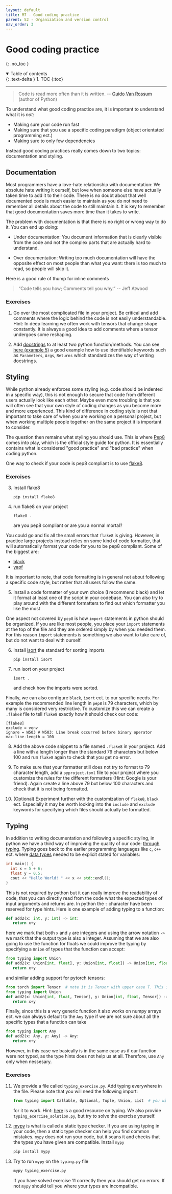 ```yaml
---
layout: default
title: M7 - Good coding practice
parent: S2 - Organization and version control
nav_order: 3
---
```


# Good coding practice
{: .no_toc }

<details open markdown="block">
  <summary>
    Table of contents
  </summary>
  {: .text-delta }
1. TOC
{:toc}
</details>

---

> Code is read more often than it is written. -- [Guido Van Rossum](https://gvanrossum.github.io/) (author of Python)

To understand what good coding practice are, it is important to understand what it is *not*:
* Making sure your code run fast
* Making sure that you use a specific coding paradigm (object orientated programming ect.)
* Making sure to only few dependencies

Instead good coding practices really comes down to two topics: documentation and styling.

## Documentation

Most programmers have a love-hate relationship with documentation: We absolute hate writing it ourself, but love
when someone else have actually taken time to add it to their code. There is no doubt about that well documented
code is much easier to maintain as you do not need to remember all details about the code to still maintain it.
It is key to remember that good documentation saves more time than it takes to write. 

The problem with documentation is that there is no right or wrong way to do it. You can end up doing:
* Under documentation: You document information that is clearly visible from the code and not the complex
parts that are actually hard to understand.

* Over documentation: Writing too much documentation will have the opposite effect on most people than 
what you want: there is too much to read, so people will skip it.

Here is a good rule of thump for inline comments

> “Code tells you how; Comments tell you why.” -- Jeff Atwood

### Exercises

1. Go over the most complicated file in your project. Be critical and add comments where the logic
behind the code is not easily understandable. Hint: In deep learning we often work with tensors that
change shape constantly. It is always a good idea to add comments where a tensor undergoes some reshaping.

2. Add [docstrings](https://www.python.org/dev/peps/pep-0257/) to at least two python function/methods.
You can see [here (example 5)](https://www.programiz.com/python-programming/docstrings) a good example
how to use identifiable keywords such as `Parameters`, `Args`, `Returns` which standardizes the way of
writing docstrings.

## Styling

While python already enforces some styling (e.g. code should be indented in a specific way), this is not enough
to secure that code from different users actually look like each other. Maybe even more troubling is that you
will often see that your own style of coding changes as you become more and more experienced. This kind of
difference in coding style is not that important to take care of when you are working on a personal project,
but when working multiple people together on the same project it is important to consider.

The question then remains what styling you should use. This is where [Pep8](https://www.python.org/dev/peps/pep-0008/) 
comes into play, which is the  official style guide for python. It is essentially contains what is considered "good practice" and "bad practice" when coding python. 

One way to check if your code is pep8 compliant is to use 
[flake8](https://flake8.pycqa.org/en/latest/).

### Exercises

3. Install flake8
   ```
   pip install flake8
   ```

4. run flake8 on your project
   ```
   flake8 .
   ```
   are you pep8 compliant or are you a normal mortal?

You could go and fix all the small errors that `flake8` is giving. However, in practice large projects instead relies on some kind of code formatter, that will automatically format your code for you to be pep8 compliant.
Some of the biggest are:

* [black](https://github.com/psf/black)
* [yapf](https://github.com/google/yapf)

It is important to note, that code formatting is in general not about following a specific code style, but rather that all users follow the same.

5. Install a code formatter of your own choice (I recommend black) and let it format at least one of the script in your codebase. You can also try to play around with the different formatters to find out which formatter you like the most 

One aspect not covered by `pep8` is how `import` statements in python should be organized. If you are like most
people, you place your `import` statements at the top of the file and they are ordered simply by when you needed them.
For this reason `import` statements is something we also want to take care of, but do not want to deal with ourself.

6. Install [isort](https://github.com/PyCQA/isort) the standard for sorting imports
   ``` 
   pip install isort
   ```

7. run isort on your project
   ```
   isort .
   ```
   and check how the imports were sorted.

Finally, we can also configure `black`, `isort` ect. to our specific needs. For example the recommended line length in `pep8` is 79 characters, which by many is considered very restrictive. To customize this we can create a `.flake8` file to tell `flake8` exactly how it should check our code:

```
[flake8]
exclude = venv
ignore = W503 # W503: Line break occurred before binary operator
max-line-length = 100
```

8. Add the above code snippet to a file named `.flake8` in your project. Add a line with a length longer than the standard 79 characters but below 100 and run `flake8` again to check that you get no error.

9. To make sure that your formatter still does not try to format to 79 character length, add a `pyproject.toml` file to your project where you customize the rules for the different formatters (Hint: Google is your friend). Again create a line above 79 but below 100 characters and check that it is not being formatted.

10. (Optional) Experiment further with the customization of `flake8`, `black` ect. Especially it may be worth looking into the `include` and `exclude` keywords for specifying which files should actually be formatted.

## Typing 

In addition to writing documentation and following a specific styling, in python we have a third way of improving the quality of our code: [through typing](https://docs.python.org/3/library/typing.html). Typing goes back to the earlier programming languages like `c`, `c++` ect. where [data types](https://www.scaler.com/topics/cpp/data-types-in-cpp/) needed to be explicit stated for variables:

```cpp
int main() {
  int x = 5 + 6;
  float y = 0.5;
  cout << "Hello World! " << x << std::endl();
}
```

This is not required by python but it can really improve the readability of code, that you can directly read from the code what the expected types of input arguments and returns are.
In python the `:` character have been reserved for type hints. Here is one example of adding typing to a function:

```python
def add2(x: int, y: int) -> int:
   return x+y
```
here we mark that both `x` and `y` are integers and using the arrow notation `->` we mark that the output type is also a integer. Assuming that we are also going to use the function for
floats we could improve the typing by specifying a `Union` of types that the function can accept:

```python
from typing import Union
def add2(x: Union[int, float], y: Union[int, float]) -> Union[int, float]:
   return x+y
```

and similar adding support for pytorch tensors:

```python
from torch import Tensor  # note it is Tensor with upper case T. This is the base class of all tensors
from typing import Union
def add2(x: Union[int, float, Tensor], y: Union[int, float, Tensor]) -> Union[int, float, Tensor]:
   return x+y
```

Finally, since this is a very generic function it also works on numpy arrays ect. we can always default to the `Any` type if we are not sure about all the specific
types that a function can take
```python
from typing import Any
def add2(x: Any, y: Any) -> Any:
   return x+y
```
However, in this case we basically is in the same case as if our function were not typed, as the type hints does not help us at all. Therefore, use `Any` only when nessesary.

### Exercises

11. We provide a file called `typing_exercise.py`. Add typing everywhere in the file. Please note that you will
need the following import:
    ```python
    from typing import Callable, Optional, Tuple, Union, List  # you will need all of them in your code
    ```
    for it to work. Hint: [here](https://mypy.readthedocs.io/en/stable/cheat_sheet_py3.html) is a good resource on typing. We also provide `typing_exercise_solution.py`, but try to solve the exercise yourself.

12. [mypy](https://mypy.readthedocs.io/en/stable/index.html) is what is called a static type checker. If you are using typing
in your code, then a static type checker can help you find common mistakes. `mypy` does not run your code, but it scans it and
checks that the types you have given are compatible. Install `mypy`

    ```bash
    pip install mypy
    ```

13. Try to run `mypy` on the `typing.py` file
    ```bash
    mypy typing_exercise.py
    ```
    If you have solved exercise 11 correctly then you should get no errors. If not `mypy` should tell you where your types are incompatible.
